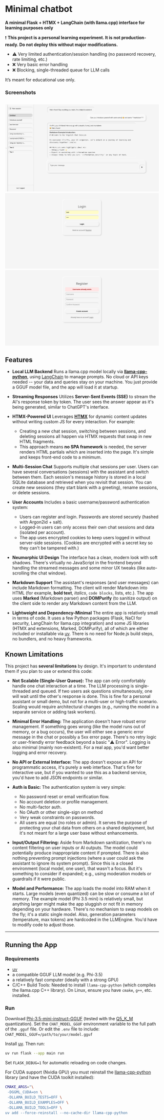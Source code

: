 # Minimal chatbot
**A minimal Flask + HTMX + LangChain (with llama.cpp) interface for learning purposes only**

❗ **This project is a personal learning experiment. It is not production-ready. Do not deploy this without major modifications.**

- ⚠️ Very limited authentication/session handling (no password recovery, rate limiting, etc.)
- ❌ Very basic error handling
- ❌ Blocking, single-threaded queue for LLM calls

It’s meant for educational use only.


### Screenshots

![Chat screenshot](./doc/20250809_chat.png)
![Login screenshot](./doc/20250808_login.png)
![Registration screenshot](./doc/20250808_registration.png)
---

## Features

- **Local LLM Backend** Runs a llama.cpp model locally via [**llama-cpp-python**](https://github.com/abetlen/llama-cpp-python), using [LangChain](https://www.langchain.com/) to manage prompts. No cloud or API keys needed -- your data and queries stay on your machine. You just provide a GGUF model file, and the app will load it at startup.

- **Streaming Responses** Utilizes **Server-Sent Events (SSE)** to stream the AI's response token by token. The user sees the answer appear as it's being generated, similar to ChatGPT's interface.

- **HTMX-Powered UI** Leverages [**HTMX**](https://htmx.org/) for dynamic content updates without writing custom JS for every interaction. For example:

  - Creating a new chat session, switching between sessions, and deleting sessions all happen via HTMX requests that swap in new HTML fragments.
  - This approach means **no SPA framework** is needed, the server renders HTML partials which are inserted into the page. It's simple and keeps front-end code to a minimum.

- **Multi-Session Chat** Supports multiple chat sessions per user. Users can have several conversations (sessions) with the assistant and switch between them. Each session's message history is stored in a local SQLite database and retrieved when you revisit that session. You can create new sessions (they start blank with a greeting), rename sessions, or delete sessions.

- **User Accounts**  Includes a basic username/password authentication system:

  - Users can register and login. Passwords are stored securely (hashed with Argon2id + salt).
  - Logged-in users can only access their own chat sessions and data (isolated per account).
  - The app uses encrypted cookies to keep users logged in without server-side sessions. (Cookies are encrypted with a secret key so they can't be tampered with.)

- **Neumorphic UI Design** The interface has a clean, modern look with soft shadows. There's virtually no JavaScript in the frontend beyond handling the streamed messages and some minor UX tweaks (like auto-scrolling the chat window).

- **Markdown Support** The assistant's responses (and user messages) can include Markdown formatting. The client will render Markdown into HTML (for example, **bold text**, *italics*, `code blocks`, lists, etc.). The app uses **Marked** (Markdown parser) and **DOMPurify** (to sanitize output) on the client side to render any Markdown content from the LLM.

- **Lightweight and Dependency-Minimal** The entire app is relatively small in terms of code. It uses a few Python packages (Flask, NaCl for security, LangChain for llama.cpp integration) and some JS libraries (HTMX and extensions, Marked, DOMPurify), all of which are either included or installable via [uv](https://docs.astral.sh/uv/). There is no need for Node.js build steps, no bundlers, and no heavy frameworks.

## Known Limitations

This project has **several limitations** by design. It's important to understand them if you plan to use or extend this code:

- **Not Scalable (Single-User Queue):** The app can only comfortably handle one chat interaction at a time. The LLM processing is single-threaded and queued. If two users ask questions simultaneously, one will wait until the other's response is done. This is fine for a personal assistant or small demo, but not for a multi-user or high-traffic scenario. Scaling would require architectural changes (e.g., running the model in a separate service or adding task workers).

- **Minimal Error Handling:** The application doesn't have robust error management. If something goes wrong (like the model runs out of memory, or a bug occurs), the user will either see a generic error message in the chat or possibly a 5xx error page. There's no retry logic or user-friendly error feedback beyond a basic "⚠️ Error". Logging is also minimal (mainly non-existent). For a real app, you'd want better logging and error recovery.

- **No API or External Interface:** The app doesn't expose an API for programmatic access, it's purely a web interface. That's fine for interactive use, but if you wanted to use this as a backend service, you'd have to add JSON endpoints or similar.

- **Auth is Basic:** The authentication system is very simple:

  - No password reset or email verification flow.
  - No account deletion or profile management.
  - No multi-factor auth.
  - No OAuth or other single-sign on method
  - Very weak constraints on passwords.
  - All users are equal (no roles or admin). It serves the purpose of protecting your chat data from others on a shared deployment, but it's not meant for a large user base without enhancements.

- **Input/Output Filtering:** Aside from Markdown sanitization, there's no content filtering on user inputs or AI outputs. The model could potentially produce inappropriate content if prompted. There is also nothing preventing prompt injections (where a user could ask the assistant to ignore its system prompt). Since this is a closed environment (local model, one user), that wasn't a focus. But it's something to consider if expanded; e.g., using moderation models or guardrails if it were public.

- **Model and Performance:** The app loads the model into RAM when it starts. Large models (even quantized) can be slow or consume a lot of memory. The example model (Phi 3.5 mini) is relatively small, but anything larger might make the app sluggish or not fit in memory depending on your hardware. There's no mechanism to swap models on the fly; it's a static single model. Also, generation parameters (temperature, max tokens) are hardcoded in the LLMEngine. You'd have to modify code to adjust those.

---

## Running the App

### Requirements

- [uv](https://docs.astral.sh/uv/)
- a compatible GGUF LLM model (e.g. Phi-3.5)
- a relatively fast computer (ideally with a strong GPU)
- C/C++ Build Tools:  Needed to install `llama-cpp-python` (which compiles the llama.cpp C++ library). On Linux, ensure you have `cmake`, `g++`, etc. installed.

### Run
Download [Phi-3.5-mini-instruct-GGUF](https://huggingface.co/MaziyarPanahi/Phi-3.5-mini-instruct-GGUF) (tested with the [Q5_K_M](https://huggingface.co/MaziyarPanahi/Phi-3.5-mini-instruct-GGUF/blob/main/Phi-3.5-mini-instruct.Q5_K_M.gguf) quantization).
Set the `CHAT_MODEL_GGUF` environment variable to the full path of the `.gguf` file. Or edit the `.env` file to include: `CHAT_MODEL_GGUF=/path/to/your/model.gguf`

Install [uv](https://docs.astral.sh/uv/#installation). Then run:

```bash
uv run flask --app main run
```

Set `FLASK_DEBUG=1` for automatic reloading on code changes.

For CUDA support (Nvidia GPU) you must reinstall the [llama-cpp-python](https://github.com/inference-sh/llama-cpp-python) library (and have the CUDA toolkit installed):

``` bash
CMAKE_ARGS="\
 -DGGML_CUDA=on \
 -DLLAMA_BUILD_TESTS=OFF \
 -DLLAMA_BUILD_EXAMPLES=OFF \
 -DLLAMA_BUILD_TOOLS=OFF \
uv add --force-reinstall --no-cache-dir llama-cpp-python
```

